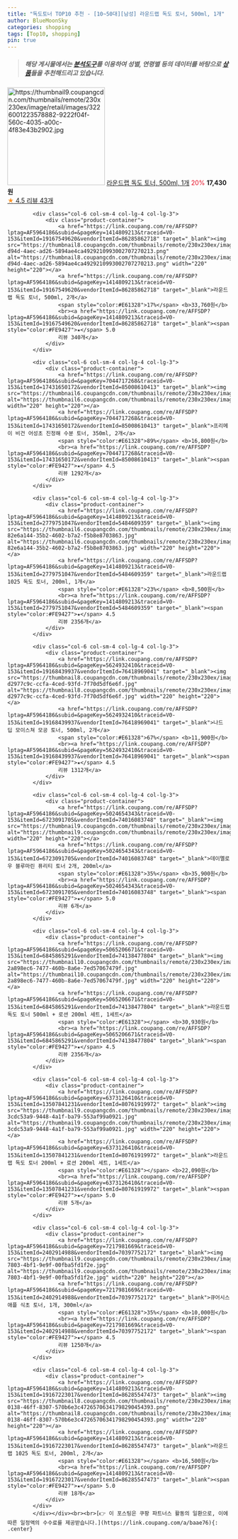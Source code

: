 ```yaml
---
title: "독도토너 TOP10 추천 - [10~50대][남성] 라운드랩 독도 토너, 500ml, 1개"
author: BlueMoonSky
categories: shopping
tags: [Top10, shopping]
pin: true
---
```


> ##### 해당 게시물에서는 [**분석도구**](https://itemscout.io/)를 이용하여 **성별**, **연령별** 등의 데이터를 바탕으로 [**상품**](https://link.coupang.com/a/baae76)들을 추천해드리고 있습니다.
<div class="container"><div class="row">
            <div class="col-6 col-sm-4 col-lg-4 col-lg-3">
                <div class="product-container">
                    <a href="https://link.coupang.com/re/AFFSDP?lptag=AF5964186&subid=&pageKey=1414809213&traceid=V0-153&itemId=2451494211&vendorItemId=70445138100" target="_blank"><img src="https://thumbnail9.coupangcdn.com/thumbnails/remote/230x230ex/image/retail/images/3226001223578882-9222f04f-560c-4035-a00c-4f83e43b2902.jpg" alt="https://thumbnail9.coupangcdn.com/thumbnails/remote/230x230ex/image/retail/images/3226001223578882-9222f04f-560c-4035-a00c-4f83e43b2902.jpg" width="220" height="220"></a>
                    <a href="https://link.coupang.com/re/AFFSDP?lptag=AF5964186&subid=&pageKey=1414809213&traceid=V0-153&itemId=2451494211&vendorItemId=70445138100" target="_blank">라운드랩 독도 토너, 500ml, 1개</a>
                    <span style="color:#E61328">20%</span> <b>17,430원</b>
                    <br><a href="https://link.coupang.com/re/AFFSDP?lptag=AF5964186&subid=&pageKey=1414809213&traceid=V0-153&itemId=2451494211&vendorItemId=70445138100" target="_blank"><span style="color:#FE9427">★</span> 4.5
                    리뷰 43개</a>
                </div>
            </div>
            
            <div class="col-6 col-sm-4 col-lg-4 col-lg-3">
                <div class="product-container">
                    <a href="https://link.coupang.com/re/AFFSDP?lptag=AF5964186&subid=&pageKey=1414809213&traceid=V0-153&itemId=19167549620&vendorItemId=86285862718" target="_blank"><img src="https://thumbnail8.coupangcdn.com/thumbnails/remote/230x230ex/image/retail/images/d2bf24ec-d94d-4aec-ad26-5894ae4ca4929210993002707270213.png" alt="https://thumbnail8.coupangcdn.com/thumbnails/remote/230x230ex/image/retail/images/d2bf24ec-d94d-4aec-ad26-5894ae4ca4929210993002707270213.png" width="220" height="220"></a>
                    <a href="https://link.coupang.com/re/AFFSDP?lptag=AF5964186&subid=&pageKey=1414809213&traceid=V0-153&itemId=19167549620&vendorItemId=86285862718" target="_blank">라운드랩 독도 토너, 500ml, 2개</a>
                    <span style="color:#E61328">17%</span> <b>33,760원</b>
                    <br><a href="https://link.coupang.com/re/AFFSDP?lptag=AF5964186&subid=&pageKey=1414809213&traceid=V0-153&itemId=19167549620&vendorItemId=86285862718" target="_blank"><span style="color:#FE9427">★</span> 5.0
                    리뷰 340개</a>
                </div>
            </div>
            
            <div class="col-6 col-sm-4 col-lg-4 col-lg-3">
                <div class="product-container">
                    <a href="https://link.coupang.com/re/AFFSDP?lptag=AF5964186&subid=&pageKey=7044717268&traceid=V0-153&itemId=17431650172&vendorItemId=85008610413" target="_blank"><img src="https://thumbnail6.coupangcdn.com/thumbnails/remote/230x230ex/image/vendor_inventory/0d3f/8e27caa34aab9db6b80a1b4ced5dcc1b42d49d119d1a5205c33bcbc8aa3c.jpg" alt="https://thumbnail6.coupangcdn.com/thumbnails/remote/230x230ex/image/vendor_inventory/0d3f/8e27caa34aab9db6b80a1b4ced5dcc1b42d49d119d1a5205c33bcbc8aa3c.jpg" width="220" height="220"></a>
                    <a href="https://link.coupang.com/re/AFFSDP?lptag=AF5964186&subid=&pageKey=7044717268&traceid=V0-153&itemId=17431650172&vendorItemId=85008610413" target="_blank">프리메이 비건 어성초 진정해 수분 토너, 350ml, 2개</a>
                    <span style="color:#E61328">89%</span> <b>16,800원</b>
                    <br><a href="https://link.coupang.com/re/AFFSDP?lptag=AF5964186&subid=&pageKey=7044717268&traceid=V0-153&itemId=17431650172&vendorItemId=85008610413" target="_blank"><span style="color:#FE9427">★</span> 4.5
                    리뷰 1292개</a>
                </div>
            </div>
            
            <div class="col-6 col-sm-4 col-lg-4 col-lg-3">
                <div class="product-container">
                    <a href="https://link.coupang.com/re/AFFSDP?lptag=AF5964186&subid=&pageKey=1414809213&traceid=V0-153&itemId=2779751047&vendorItemId=5484609359" target="_blank"><img src="https://thumbnail6.coupangcdn.com/thumbnails/remote/230x230ex/image/retail/images/2282567010300823-82e6a144-35b2-4602-b7a2-f5b8e8703863.jpg" alt="https://thumbnail6.coupangcdn.com/thumbnails/remote/230x230ex/image/retail/images/2282567010300823-82e6a144-35b2-4602-b7a2-f5b8e8703863.jpg" width="220" height="220"></a>
                    <a href="https://link.coupang.com/re/AFFSDP?lptag=AF5964186&subid=&pageKey=1414809213&traceid=V0-153&itemId=2779751047&vendorItemId=5484609359" target="_blank">라운드랩 1025 독도 토너, 200ml, 1개</a>
                    <span style="color:#E61328">23%</span> <b>8,500원</b>
                    <br><a href="https://link.coupang.com/re/AFFSDP?lptag=AF5964186&subid=&pageKey=1414809213&traceid=V0-153&itemId=2779751047&vendorItemId=5484609359" target="_blank"><span style="color:#FE9427">★</span> 4.5
                    리뷰 2356개</a>
                </div>
            </div>
            
            <div class="col-6 col-sm-4 col-lg-4 col-lg-3">
                <div class="product-container">
                    <a href="https://link.coupang.com/re/AFFSDP?lptag=AF5964186&subid=&pageKey=5624932410&traceid=V0-153&itemId=19168439937&vendorItemId=76418969041" target="_blank"><img src="https://thumbnail8.coupangcdn.com/thumbnails/remote/230x230ex/image/retail/images/1872237633979292-d2977c9c-ccfa-4ced-93fd-7f70d5df6e6f.jpg" alt="https://thumbnail8.coupangcdn.com/thumbnails/remote/230x230ex/image/retail/images/1872237633979292-d2977c9c-ccfa-4ced-93fd-7f70d5df6e6f.jpg" width="220" height="220"></a>
                    <a href="https://link.coupang.com/re/AFFSDP?lptag=AF5964186&subid=&pageKey=5624932410&traceid=V0-153&itemId=19168439937&vendorItemId=76418969041" target="_blank">나드 딥 모이스쳐 모공 토너, 500ml, 2개</a>
                    <span style="color:#E61328">67%</span> <b>11,900원</b>
                    <br><a href="https://link.coupang.com/re/AFFSDP?lptag=AF5964186&subid=&pageKey=5624932410&traceid=V0-153&itemId=19168439937&vendorItemId=76418969041" target="_blank"><span style="color:#FE9427">★</span> 4.5
                    리뷰 1312개</a>
                </div>
            </div>
            
            <div class="col-6 col-sm-4 col-lg-4 col-lg-3">
                <div class="product-container">
                    <a href="https://link.coupang.com/re/AFFSDP?lptag=AF5964186&subid=&pageKey=5024654343&traceid=V0-153&itemId=6723091705&vendorItemId=74016083748" target="_blank"><img src="https://thumbnail9.coupangcdn.com/thumbnails/remote/230x230ex/image/vendor_inventory/23b9/09341b7ad5e5766b448aa75be26bc2a4be946eb3b5723a639d8d2ffbb179.jpg" alt="https://thumbnail9.coupangcdn.com/thumbnails/remote/230x230ex/image/vendor_inventory/23b9/09341b7ad5e5766b448aa75be26bc2a4be946eb3b5723a639d8d2ffbb179.jpg" width="220" height="220"></a>
                    <a href="https://link.coupang.com/re/AFFSDP?lptag=AF5964186&subid=&pageKey=5024654343&traceid=V0-153&itemId=6723091705&vendorItemId=74016083748" target="_blank">데이멜로우 블루마린 퓨리티 토너 2개, 200ml</a>
                    <span style="color:#E61328">35%</span> <b>35,900원</b>
                    <br><a href="https://link.coupang.com/re/AFFSDP?lptag=AF5964186&subid=&pageKey=5024654343&traceid=V0-153&itemId=6723091705&vendorItemId=74016083748" target="_blank"><span style="color:#FE9427">★</span> 5.0
                    리뷰 6개</a>
                </div>
            </div>
            
            <div class="col-6 col-sm-4 col-lg-4 col-lg-3">
                <div class="product-container">
                    <a href="https://link.coupang.com/re/AFFSDP?lptag=AF5964186&subid=&pageKey=5065206671&traceid=V0-153&itemId=6845865291&vendorItemId=74138477804" target="_blank"><img src="https://thumbnail10.coupangcdn.com/thumbnails/remote/230x230ex/image/retail/images/2422274665120793-2a898ec6-7477-460b-8a6e-7ed57067479f.jpg" alt="https://thumbnail10.coupangcdn.com/thumbnails/remote/230x230ex/image/retail/images/2422274665120793-2a898ec6-7477-460b-8a6e-7ed57067479f.jpg" width="220" height="220"></a>
                    <a href="https://link.coupang.com/re/AFFSDP?lptag=AF5964186&subid=&pageKey=5065206671&traceid=V0-153&itemId=6845865291&vendorItemId=74138477804" target="_blank">라운드랩 독도 토너 500ml + 로션 200ml 세트, 1세트</a>
                    <span style="color:#E61328"></span> <b>30,930원</b>
                    <br><a href="https://link.coupang.com/re/AFFSDP?lptag=AF5964186&subid=&pageKey=5065206671&traceid=V0-153&itemId=6845865291&vendorItemId=74138477804" target="_blank"><span style="color:#FE9427">★</span> 4.5
                    리뷰 2356개</a>
                </div>
            </div>
            
            <div class="col-6 col-sm-4 col-lg-4 col-lg-3">
                <div class="product-container">
                    <a href="https://link.coupang.com/re/AFFSDP?lptag=AF5964186&subid=&pageKey=6373126410&traceid=V0-153&itemId=13507841231&vendorItemId=80761919972" target="_blank"><img src="https://thumbnail9.coupangcdn.com/thumbnails/remote/230x230ex/image/retail/images/4089689149547748-3cdc53a9-9448-4a1f-ba79-553af99a0921.jpg" alt="https://thumbnail9.coupangcdn.com/thumbnails/remote/230x230ex/image/retail/images/4089689149547748-3cdc53a9-9448-4a1f-ba79-553af99a0921.jpg" width="220" height="220"></a>
                    <a href="https://link.coupang.com/re/AFFSDP?lptag=AF5964186&subid=&pageKey=6373126410&traceid=V0-153&itemId=13507841231&vendorItemId=80761919972" target="_blank">라운드랩 독도 토너 200ml + 로션 200ml 세트, 1세트</a>
                    <span style="color:#E61328"></span> <b>22,090원</b>
                    <br><a href="https://link.coupang.com/re/AFFSDP?lptag=AF5964186&subid=&pageKey=6373126410&traceid=V0-153&itemId=13507841231&vendorItemId=80761919972" target="_blank"><span style="color:#FE9427">★</span> 5.0
                    리뷰 5개</a>
                </div>
            </div>
            
            <div class="col-6 col-sm-4 col-lg-4 col-lg-3">
                <div class="product-container">
                    <a href="https://link.coupang.com/re/AFFSDP?lptag=AF5964186&subid=&pageKey=7217981669&traceid=V0-153&itemId=2402914988&vendorItemId=70397752172" target="_blank"><img src="https://thumbnail9.coupangcdn.com/thumbnails/remote/230x230ex/image/retail/images/2020/03/20/11/6/df9107e6-7803-4bf1-9e9f-00fba5fd1f2e.jpg" alt="https://thumbnail9.coupangcdn.com/thumbnails/remote/230x230ex/image/retail/images/2020/03/20/11/6/df9107e6-7803-4bf1-9e9f-00fba5fd1f2e.jpg" width="220" height="220"></a>
                    <a href="https://link.coupang.com/re/AFFSDP?lptag=AF5964186&subid=&pageKey=7217981669&traceid=V0-153&itemId=2402914988&vendorItemId=70397752172" target="_blank">큐어시스 애플 식초 토너, 1개, 300ml</a>
                    <span style="color:#E61328">35%</span> <b>10,000원</b>
                    <br><a href="https://link.coupang.com/re/AFFSDP?lptag=AF5964186&subid=&pageKey=7217981669&traceid=V0-153&itemId=2402914988&vendorItemId=70397752172" target="_blank"><span style="color:#FE9427">★</span> 4.5
                    리뷰 1250개</a>
                </div>
            </div>
            
            <div class="col-6 col-sm-4 col-lg-4 col-lg-3">
                <div class="product-container">
                    <a href="https://link.coupang.com/re/AFFSDP?lptag=AF5964186&subid=&pageKey=1414809213&traceid=V0-153&itemId=19167223017&vendorItemId=86285547473" target="_blank"><img src="https://thumbnail8.coupangcdn.com/thumbnails/remote/230x230ex/image/retail/images/cbb745fb-0138-46ff-8307-570b6e3c47265706341798290454393.png" alt="https://thumbnail8.coupangcdn.com/thumbnails/remote/230x230ex/image/retail/images/cbb745fb-0138-46ff-8307-570b6e3c47265706341798290454393.png" width="220" height="220"></a>
                    <a href="https://link.coupang.com/re/AFFSDP?lptag=AF5964186&subid=&pageKey=1414809213&traceid=V0-153&itemId=19167223017&vendorItemId=86285547473" target="_blank">라운드랩 1025 독도 토너, 200ml, 2개</a>
                    <span style="color:#E61328"></span> <b>16,500원</b>
                    <br><a href="https://link.coupang.com/re/AFFSDP?lptag=AF5964186&subid=&pageKey=1414809213&traceid=V0-153&itemId=19167223017&vendorItemId=86285547473" target="_blank"><span style="color:#FE9427">★</span> 5.0
                    리뷰 18개</a>
                </div>
            </div>
            </div></div><br><br>[👉 이 포스팅은 쿠팡 파트너스 활동의 일환으로, 이에 따른 일정액의 수수료를 제공받습니다.](https://link.coupang.com/a/baae76){: .center}